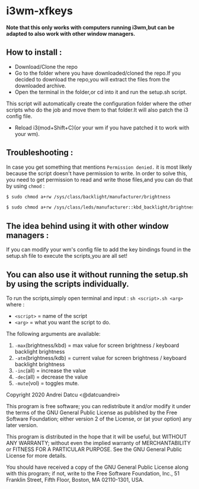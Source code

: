 # i3wm-xfkeys

<b>Note that this only works with computers running i3wm,but can be adapted to also work with other window managers.</b>

## How to install : 

- Download/Clone the repo 
- Go to the folder where you have downloaded/cloned the repo.If you decided to download the repo,you will extract the files from the downloaded archive.
- Open the terminal in the folder,or cd into it and run the setup.sh script.

This script will automatically create the configuration folder where the other scripts who do the job and move them to that folder.It will also patch the i3 config file.

- Reload i3(mod+Shift+C)(or your wm if you have patched it to work with your wm).

## Troubleshooting :
In case you get something that mentions `Permission denied.` it is most likely because the script doesn't have permission to write.
In order to solve this, you need to get permission to read and write those files,and you can do that by using `chmod` :
```bash
$ sudo chmod a+rw /sys/class/backlight/manufacturer/brightness

$ sudo chmod a+rw /sys/class/leds/manufacturer::kbd_backlight/brightness
```
## The idea behind using it with other window managers : 

If you can modify your wm's config file to add the key bindings found in the setup.sh file to execute the scripts,you are all set!

## You can also use it without running the setup.sh by using the scripts individually.

To run the scripts,simply open terminal and input : 
`sh <script>.sh <arg>` where :
- `<script>` = name of the script
- `<arg>` = what you want the script to do.

The following arguments are available:

1) `-max`(brightness/kbd) = max value for screen brightness / keyboard backlight brightness
2) `-atm`(brightness/kdb) = current value for screen brightness / keyboard backlight brightness
3) `-inc`(all) = increase the value
4) `-dec`(all) = decrease the value
5) `-mute`(vol) = toggles mute.

Copyright 2020 Andrei Datcu <@datcuandrei>

This program is free software; you can redistribute it and/or modify
it under the terms of the GNU General Public License as published by
the Free Software Foundation; either version 2 of the License, or
(at your option) any later version.

This program is distributed in the hope that it will be useful,
but WITHOUT ANY WARRANTY; without even the implied warranty of
MERCHANTABILITY or FITNESS FOR A PARTICULAR PURPOSE.  See the
GNU General Public License for more details.

You should have received a copy of the GNU General Public License
along with this program; if not, write to the Free Software
Foundation, Inc., 51 Franklin Street, Fifth Floor, Boston,
MA 02110-1301, USA.
